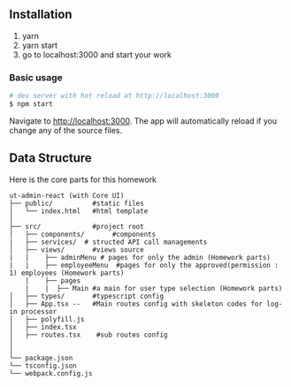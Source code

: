 ## Installation

1. yarn
2. yarn start
3. go to localhost:3000 and start your work

### Basic usage

```bash
# dev server with hot reload at http://localhost:3000
$ npm start
```

Navigate to [http://localhost:3000](http://localhost:3000). The app will automatically reload if you change any of the source files.

## Data Structure

Here is the core parts for this homework

```
ut-admin-react (with Core UI)
├── public/          #static files
│   └── index.html   #html template
│
├── src/             #project root
│   ├── components/       #components
|   ├── services/  # structed API call managements
│   ├── views/       #views source
|   |    ├── adminMenu # pages for only the admin (Homework parts)
|   |    ├── employeeMenu  #pages for only the approved(permission : 1) employees (Homework parts)
    |    ├── pages
    |    |  ├── Main #a main for user type selection (Homework parts)
│   ├── types/       #typescript config
│   ├── App.tsx --   #Main routes config with skeleton codes for log-in processor
│   ├── polyfill.js
│   ├── index.tsx
│   ├── routes.tsx    #sub routes config
│
│
└── package.json
└── tsconfig.json
└── webpack.config.js
```
